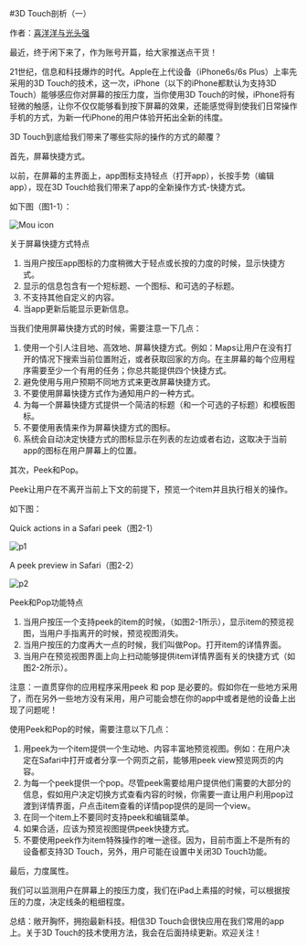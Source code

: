 #3D Touch剖析（一）

作者：[喜洋洋与光头强](https://github.com/wjl626nice)

最近，终于闲下来了，作为账号开篇，给大家推送点干货！

21世纪，信息和科技爆炸的时代。Apple在上代设备（iPhone6s/6s Plus）上率先采用的3D Touch的技术，这一次，iPhone（以下的iPhone都默认为支持3D Touch）能够感应你对屏幕的按压力度，当你使用3D Touch的时候，iPhone将有轻微的触感，让你不仅仅能够看到按下屏幕的效果，还能感觉得到使我们日常操作手机的方式，为新一代iPhone的用户体验开拓出全新的纬度。

3D Touch到底给我们带来了哪些实际的操作的方式的颠覆？

首先，屏幕快捷方式。

以前，在屏幕的主界面上，app图标支持轻点（打开app），长按手势（编辑app），现在3D Touch给我们带来了app的全新操作方式-快捷方式。

如下图（图1-1）：

![Mou icon](https://mmbiz.qlogo.cn/mmbiz/g9QIzpmWFALZ6oibzrSXYD6Rlw4miaAKn9Y72maCic7CAWicUtDYHdBnJhbhPvMwCevrhVrVsjibddOc5uPJo1m4pGA/0?wx_fmt=png)

关于屏幕快捷方式特点

1. 当用户按压app图标的力度稍微大于轻点或长按的力度的时候，显示快捷方式。
2. 显示的信息包含有一个短标题、一个图标、和可选的子标题。
3. 不支持其他自定义的内容。
4. 当app更新后能显示更新信息。

当我们使用屏幕快捷方式的时候，需要注意一下几点：

1. 使用一个引人注目地、高效地、屏幕快捷方式。例如：Maps让用户在没有打开的情况下搜索当前位置附近，或者获取回家的方向。在主屏幕的每个应用程序需要至少一个有用的任务；你总共能提供四个快捷方式。
2. 避免使用与用户预期不同地方式来更改屏幕快捷方式。
3. 不要使用屏幕快捷方式作为通知用户的一种方式。
4. 为每一个屏幕快捷方式提供一个简洁的标题（和一个可选的子标题）和模板图标。
5. 不要使用表情来作为屏幕快捷方式的图标。
6. 系统会自动决定快捷方式的图标显示在列表的左边或者右边，这取决于当前app的图标在用户屏幕上的位置。

其次，Peek和Pop。

Peek让用户在不离开当前上下文的前提下，预览一个item并且执行相关的操作。

如下图：

Quick actions in a Safari peek（图2-1）

![p1](https://mmbiz.qlogo.cn/mmbiz/g9QIzpmWFALZ6oibzrSXYD6Rlw4miaAKn9wWnpxxA5uiaL4x1ztSzPon2KNueYD5ZhR9ia4qDcyQ2n2SbGeTQ8eYpw/0?wx_fmt=png)

A peek preview in Safari（图2-2）

![p2](https://mmbiz.qlogo.cn/mmbiz/g9QIzpmWFALZ6oibzrSXYD6Rlw4miaAKn9xyooXianXJNR2psNdtVjZ2NpAj8AsAI2SjVZ4myIyeib9xnqw8gH7ibgg/0?wx_fmt=png)

Peek和Pop功能特点

1. 当用户按压一个支持peek的item的时候，（如图2-1所示），显示item的预览视图，当用户手指离开的时候，预览视图消失。
2. 当用户按压的力度再大一点的时候，我们叫做Pop。打开item的详情界面。
3. 当用户在预览视图界面上向上扫动能够提供item详情界面有关的快捷方式（如图2-2所示）。

注意：一直贯穿你的应用程序采用peek 和 pop 是必要的。假如你在一些地方采用了，而在另外一些地方没有采用，用户可能会想在你的app中或者是他的设备上出现了问题呢！

使用Peek和Pop的时候，需要注意以下几点：

1. 用peek为一个item提供一个生动地、内容丰富地预览视图。例如：在用户决定在Safari中打开或者分享一个网页之前，能够用peek view预览网页的内容。
2. 为每一个peek提供一个pop。尽管peek需要给用户提供他们需要的大部分的信息，假如用户决定切换方式查看内容的时候，你需要一直让用户利用pop过渡到详情界面，户点击item查看的详情pop提供的是同一个view。
3. 在同一个item上不要同时支持peek和编辑菜单。
4. 如果合适，应该为预览视图提供peek快捷方式。
5. 不要使用peek作为item特殊操作的唯一途径。因为，目前市面上不是所有的设备都支持3D Touch，另外，用户可能在设置中关闭3D Touch功能。

最后，力度属性。

我们可以监测用户在屏幕上的按压力度，我们在iPad上素描的时候，可以根据按压的力度，决定线条的粗细程度。

总结：敞开胸怀，拥抱最新科技。相信3D Touch会很快应用在我们常用的app上。关于3D Touch的技术使用方法，我会在后面持续更新。欢迎关注！